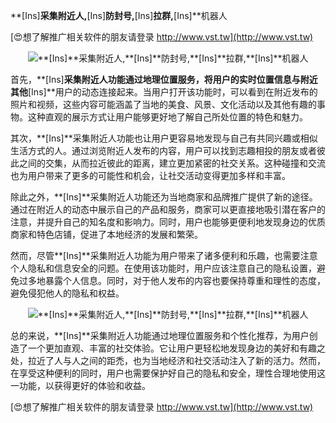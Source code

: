 **[Ins]**采集附近人,**[Ins]**防封号,**[Ins]**拉群,**[Ins]**机器人

[😍想了解推广相关软件的朋友请登录 http://www.vst.tw](http://www.vst.tw)

 <center><img src="https://vst.tw/MP4/tuiguang/png/6.png" alt="**[Ins]**采集附近人,**[Ins]**防封号,**[Ins]**拉群,**[Ins]**机器人"></center>

首先，**[Ins]**采集附近人功能通过地理位置服务，将用户的实时位置信息与附近其他**[Ins]**用户的动态连接起来。当用户打开该功能时，可以看到在附近发布的照片和视频，这些内容可能涵盖了当地的美食、风景、文化活动以及其他有趣的事物。这种直观的展示方式让用户能够更好地了解自己所处位置的特色和魅力。

其次，**[Ins]**采集附近人功能也让用户更容易地发现与自己有共同兴趣或相似生活方式的人。通过浏览附近人发布的内容，用户可以找到志趣相投的朋友或者彼此之间的交集，从而拉近彼此的距离，建立更加紧密的社交关系。这种碰撞和交流也为用户带来了更多的可能性和机会，让社交活动变得更加多样和丰富。

除此之外，**[Ins]**采集附近人功能还为当地商家和品牌推广提供了新的途径。通过在附近人的动态中展示自己的产品和服务，商家可以更直接地吸引潜在客户的注意，并提升自己的知名度和影响力。同时，用户也能够更便利地发现身边的优质商家和特色店铺，促进了本地经济的发展和繁荣。

然而，尽管**[Ins]**采集附近人功能为用户带来了诸多便利和乐趣，也需要注意个人隐私和信息安全的问题。在使用该功能时，用户应该注意自己的隐私设置，避免过多地暴露个人信息。同时，对于他人发布的内容也要保持尊重和理性的态度，避免侵犯他人的隐私和权益。

 <center><img src="https://vst.tw/MP4/tuiguang/png/8.png" alt="**[Ins]**采集附近人,**[Ins]**防封号,**[Ins]**拉群,**[Ins]**机器人"></center>

总的来说，**[Ins]**采集附近人功能通过地理位置服务和个性化推荐，为用户创造了一个更加直观、丰富的社交体验。它让用户更轻松地发现身边的美好和有趣之处，拉近了人与人之间的距禿，也为当地经济和社交活动注入了新的活力。然而，在享受这种便利的同时，用户也需要保护好自己的隐私和安全，理性合理地使用这一功能，以获得更好的体验和收益。

[😍想了解推广相关软件的朋友请登录 http://www.vst.tw](http://www.vst.tw)




